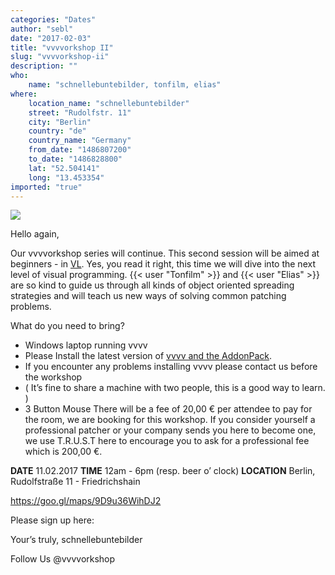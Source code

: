 ```yaml
---
categories: "Dates"
author: "sebl"
date: "2017-02-03"
title: "vvvvorkshop II"
slug: "vvvvorkshop-ii"
description: ""
who: 
    name: "schnellebuntebilder, tonfilm, elias"
where: 
    location_name: "schnellebuntebilder"
    street: "Rudolfstr. 11"
    city: "Berlin"
    country: "de"
    country_name: "Germany"
    from_date: "1486807200"
    to_date: "1486828800"
    lat: "52.504141"
    long: "13.453354"
imported: "true"
---
```



![](VVVV.png) 

Hello again,

Our vvvvorkshop series will continue.
This second session will be aimed at beginners - in [VL](/blog/blog/devvvvlopment-update-january-2017).
Yes, you read it right, this time we will dive into the next level of visual programming. {{< user "Tonfilm" >}} and {{< user "Elias" >}} are so kind to guide us through all kinds of object oriented spreading strategies and will teach us new ways of solving common patching problems.


What do you need to bring?

* Windows laptop running vvvv
* Please Install the latest version of [vvvv and the AddonPack](https://vvvv.org/downloads).
* If you encounter any problems installing vvvv please contact us before the workshop
* ( It’s fine to share a machine with two people, this is a good way to learn. )
* 3 Button Mouse
There will be a fee of 20,00 € per attendee to pay for the room, we are booking for this workshop.
If you consider yourself a professional patcher or your company sends you here to become one, we use T.R.U.S.T here to encourage you to ask for a professional fee which is 200,00 €. 

**DATE**	11.02.2017
**TIME**	12am - 6pm (resp. beer o’ clock)
**LOCATION**	Berlin, Rudolfstraße 11 - Friedrichshain

<https://goo.gl/maps/9D9u36WihDJ2>

Please sign up here: 

[](mailto:vvvvorkshop@schnellebuntebilder.de)

Your’s truly,
schnellebuntebilder

Follow Us
@vvvvorkshop

[](www.schnellebuntebilder.de)